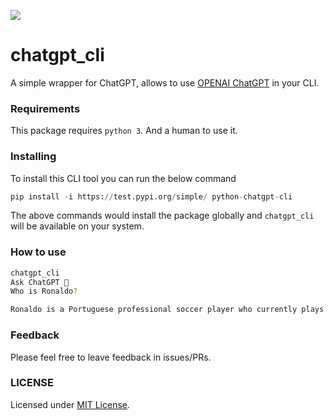 ![](https://visitor-badge.glitch.me/badge?page_id=rishabkumar7.python-chatgpt-cli)

# chatgpt_cli

A simple wrapper for ChatGPT, allows to use [OPENAI ChatGPT](https://openai.com/blog/chatgpt/) in your CLI.

### Requirements

This package requires `python 3`. And a human to use it.

### Installing

To install this CLI tool you can run the below command

``` python
pip install -i https://test.pypi.org/simple/ python-chatgpt-cli
```

The above commands would install the package globally and `chatgpt_cli` will be available on your system.

### How to use

``` bash
chatgpt_cli
Ask ChatGPT 🤖 
Who is Ronaldo?                                                 

Ronaldo is a Portuguese professional soccer player who currently plays for the Italian Serie A club Juventus. He is widely considered one of the greatest soccer players of all time. Ronaldo has won five Ballon dOr awards, the most for a European player, and is the first player to win four European Golden Shoes. He has also won 29 trophies in his career, including five league titles, four UEFA Champions League titles, and one UEFA European Championship.
```

### Feedback

Please feel free to leave feedback in issues/PRs.

### LICENSE

Licensed under [MIT License](/LICENSE).
